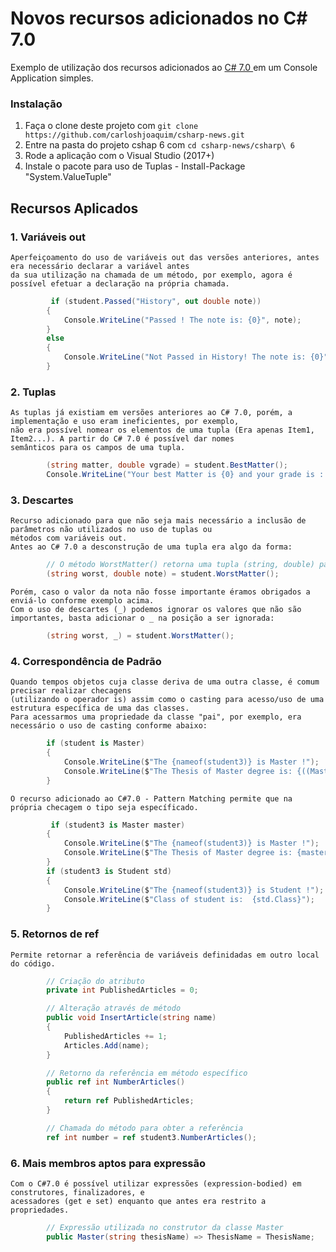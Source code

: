 Novos recursos adicionados no C# 7.0
==============

Exemplo de utilização dos recursos adicionados ao [C# 7.0 ](https://github.com/carloshjoaquim/csharp-news) em um Console Application simples.

### Instalação

1. Faça o clone deste projeto com `git clone https://github.com/carloshjoaquim/csharp-news.git`
2. Entre na pasta do projeto cshap 6 com `cd csharp-news/csharp\ 6`
3. Rode a aplicação com o Visual Studio (2017+)
4. Instale o pacote para uso de Tuplas - Install-Package "System.ValueTuple"


## Recursos Aplicados

### 1. Variáveis out 

    Aperfeiçoamento do uso de variáveis out das versões anteriores, antes era necessário declarar a variável antes 
    da sua utilização na chamada de um método, por exemplo, agora é possível efetuar a declaração na própria chamada.
```csharp
         if (student.Passed("History", out double note))
        {
            Console.WriteLine("Passed ! The note is: {0}", note);
        }
        else
        {
            Console.WriteLine("Not Passed in History! The note is: {0}", note);
        }
```

### 2. Tuplas

    As tuplas já existiam em versões anteriores ao C# 7.0, porém, a implementação e uso eram ineficientes, por exemplo,
    não era possível nomear os elementos de uma tupla (Era apenas Item1, Item2...). A partir do C# 7.0 é possível dar nomes 
    semânticos para os campos de uma tupla.
```csharp  
        (string matter, double vgrade) = student.BestMatter();
        Console.WriteLine("Your best Matter is {0} and your grade is : {1}", matter, vgrade);
```

### 3. Descartes

    Recurso adicionado para que não seja mais necessário a inclusão de parâmetros não utilizados no uso de tuplas ou 
    métodos com variáveis out.
    Antes ao C# 7.0 a desconstrução de uma tupla era algo da forma: 
```csharp  
        // O método WorstMatter() retorna uma tupla (string, double) para informar o nome da máteria e a sua nota.
        (string worst, double note) = student.WorstMatter();
```
    Porém, caso o valor da nota não fosse importante éramos obrigados a enviá-lo conforme exemplo acima. 
    Com o uso de descartes (_) podemos ignorar os valores que não são importantes, basta adicionar o _ na posição a ser ignorada:
```csharp  
        (string worst, _) = student.WorstMatter();
```

### 4. Correspondência de Padrão

    Quando tempos objetos cuja classe deriva de uma outra classe, é comum precisar realizar checagens 
    (utilizando o operador is) assim como o casting para acesso/uso de uma estrutura específica de uma das classes.
    Para acessarmos uma propriedade da classe "pai", por exemplo, era necessário o uso de casting conforme abaixo:
```csharp  
        if (student is Master)
        {
            Console.WriteLine($"The {nameof(student3)} is Master !");
            Console.WriteLine($"The Thesis of Master degree is: {((Master)student3).ThesisName}");
        }
```
    O recurso adicionado ao C#7.0 - Pattern Matching permite que na própria checagem o tipo seja específicado.
```csharp  
         if (student3 is Master master)
        {
            Console.WriteLine($"The {nameof(student3)} is Master !");
            Console.WriteLine($"The Thesis of Master degree is: {master.ThesisName}");
        }
        if (student3 is Student std)
        {
            Console.WriteLine($"The {nameof(student3)} is Student !");
            Console.WriteLine($"Class of student is:  {std.Class}");
        }
```

### 5. Retornos de ref

    Permite retornar a referência de variáveis definidadas em outro local do código.

```csharp  
        // Criação do atributo
        private int PublishedArticles = 0;

        // Alteração através de método
        public void InsertArticle(string name)
        {
            PublishedArticles += 1;
            Articles.Add(name);
        }

        // Retorno da referência em método específico
        public ref int NumberArticles()
        {
            return ref PublishedArticles;
        }

        // Chamada do método para obter a referência
        ref int number = ref student3.NumberArticles();
```

### 6. Mais membros aptos para expressão

    Com o C#7.0 é possível utilizar expressões (expression-bodied) em construtores, finalizadores, e 
    acessadores (get e set) enquanto que antes era restrito a propriedades.

```csharp  
        // Expressão utilizada no construtor da classe Master
        public Master(string thesisName) => ThesisName = ThesisName;
```